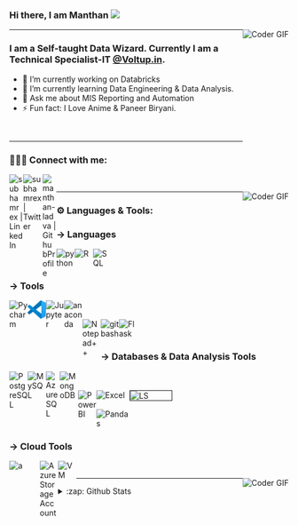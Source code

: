 ### Hi there, I am Manthan <img src="https://media.giphy.com/media/hvRJCLFzcasrR4ia7z/giphy.gif" width="25px">
[<img align="right" src="https://i.giphy.com/media/v1.Y2lkPTc5MGI3NjExeXVibjByYXdhZW42YWc5aWttaGsxZW0zb3BwZ2F3dDQ1eGRhZHMyciZlcD12MV9pbnRlcm5hbF9naWZfYnlfaWQmY3Q9Zw/GLNELdbPkOgu85cOn3/giphy.gif" alt="Coder GIF" height="280">][MyProfile]
<hr/>


### I am a Self-taught Data Wizard. Currently I am a Technical Specialist-IT [@Voltup.in](https://voltup.in/).
- 🔭 I’m currently working on Databricks
- 🌱 I’m currently learning Data Engineering & Data Analysis.
- 💬 Ask me about MIS Reporting and Automation
- ⚡ Fun fact: I Love Anime & Paneer Biryani.
<br/>



<hr/>

### 🤝📲💬 Connect with me:
[<img align="left" alt="subhamrex | LinkedIn" width="25px" src="http://pngimg.com/uploads/linkedIn/linkedIn_PNG32.png" />][LinkedIn]
[<img align="left" alt="subhamrex | Twitter" width="35px" src="https://dwglogo.com/wp-content/uploads/2019/02/Twitter_logo.png" />][Twitter]
<!--[<img align="left" alt="subhamrex | Instagram" width="25px" src="http://pngimg.com/uploads/instagram/instagram_PNG11.png" />][Instagram]-->
[<img align="left" alt="manthan-ladva | GithubProfile" width="25px" src="https://cdn-icons-png.flaticon.com/512/25/25231.png" />][MyProfile]
<br />

[<img align="right"  src="https://i.giphy.com/media/v1.Y2lkPTc5MGI3NjExemR5dnkxZmtzMHdsdHY3Z3ZiNnhsdHlqZWttZm5hdHd5cjJraWFkbiZlcD12MV9pbnRlcm5hbF9naWZfYnlfaWQmY3Q9Zw/LaVp0AyqR5bGsC5Cbm/giphy.gif" alt="Coder GIF" height="280">][MyProfile]


<hr/>


### ⚙ Languages & Tools:
### -> Languages
[<img align="left" alt="python" width="33px" src="https://i.imgur.com/gixjL0a.png" />][Python]
[<img align="left" alt="R" width="33px" src="https://i.imgur.com/LGgB5r4.png" />][R]
[<img align="left" alt="SQL" width="33px" src="https://www.freeiconspng.com/uploads/sql-server-icon-png-29.png" />][SQL]
<br/>
<br/>

### -> Tools
[<img align="left" alt="Pycharm" width="33px" src="https://i.imgur.com/N3UnDaG.png" />][PyCharm]
[<img align="left" alt="vscode" width="33px" src="https://raw.githubusercontent.com/github/explore/80688e429a7d4ef2fca1e82350fe8e3517d3494d/topics/visual-studio-code/visual-studio-code.png" />][VSCode]
[<img align="left" alt="Jupyter" width="33px" src="https://i.imgur.com/f5M1VWO.png" />][Jupyter]
[<img align="left" alt="anaconda" width="33px" src="https://i.imgur.com/SUxYIXm.png" />][Anaconda]
<br/>
<br/>
[<img align="left" alt="Notepad++" width="33px" src="https://i.imgur.com/s8PYCpN.png" />][Notepad++]
[<img align="left" alt="gitbash" width="33px" src="https://i.imgur.com/FgD2Tpt.png" />][Git]
[<img align="left" alt="Flask" width="33px" src="https://i.imgur.com/0Gs9Vqu.png" />][Flask]
<br/>
<br/>

### -> Databases & Data Analysis Tools
[<img align="left" alt="PostgreSQL" width="33px" src="https://marketplacedesignoye.s3.ap-south-1.amazonaws.com/postgresql-branding-icon-symbol-logo-vector-.png" />][PostgreSQL]
[<img align="left" alt="MySQL" width="33px" src="https://upload.wikimedia.org/wikipedia/labs/8/8e/Mysql_logo.png" />][MySQL]
[<img align="left" alt="Azure SQL" width="25px" src="https://seeklogo.com/images/A/azure-sql-database-logo-D7A32C9CD9-seeklogo.com.png"/>][Azure SQL]
[<img align="left" alt="MongoDB" width="33px" src="https://i.imgur.com/uyStyoI.png" />][MongoDB]
<br/>
<br/>
[<img align="left" alt="PowerBI" width="33px" src="https://encrypted-tbn0.gstatic.com/images?q=tbn:ANd9GcRXEP5WbA4TSdCk6mto1DGXufJcV4KXpS5SRePtn4fGDDdR_zd8UmmtnbWg-DLztcyHDWo"/>][PowerBI]
[<img align="left" alt="Excel" width="60px" src="https://download.logo.wine/logo/Microsoft_Excel/Microsoft_Excel-Logo.wine.png"/>][Excel]
[<img align="left" alt="LS" width="75px" border="1" cellpadding="4" src="https://upload.wikimedia.org/wikipedia/commons/thumb/4/4c/Looker.svg/2560px-Looker.svg.png"/>][Looker Studio]
<br />
<br />
[<img align="left" alt="Pandas" width="60px" src="https://upload.wikimedia.org/wikipedia/commons/thumb/e/ed/Pandas_logo.svg/2560px-Pandas_logo.svg.png"/>][Pandas]
<br />
<br />
### -> Cloud Tools
[<img align="left" alt="a" width="55px" src="https://www.business-central-app.it/wp-content/uploads/2021/12/logo-azure.png"/>][Azure]
[<img align="left" alt="Azure Storage Account" width="33px" src="https://i0.wp.com/mattruma.com/wp-content/uploads/2020/02/Icon-storage-86-Storage-Accounts-1.png?fit=400%2C400&ssl=1"/>][Azure Storage Account]
[<img align="left" alt="VM" width="33px" src="https://static-00.iconduck.com/assets.00/azure-vms-color-icon-2048x1891-chkcdc9i.png"/>][Azure VM]

<br/>

[<img align="right"  src="https://i.imgur.com/rLFiAr5.gif" alt="Coder GIF" height="280">][MyProfile]





<hr/>
<details>
  <summary>:zap: Github Stats</summary>
  <img align="left" alt="codeSTACKr's Github Stats" src="https://github-readme-stats.vercel.app/api?username=manthan-ladva&show_icons=true&hide_border=true&hide=stars,prs,issues&theme=radical" />
</details>


[MyProfile]:https://github.com/manthan-ladva
[Anaconda]:https://www.anaconda.com/
[PowerBI]:https://powerbi.microsoft.com/en-us/
[R]:https://www.r-project.org/
[VSCode]:https://code.visualstudio.com/
[Jupyter]:https://jupyter.org/
[PyCharm]:https://www.jetbrains.com/pycharm/
[Flask]:https://flask.palletsprojects.com/en/1.1.x/
[Git]:https://git-scm.com/
[MongoDB]:https://www.mongodb.com/
[MySQL]:https://www.mysql.com/
[Notepad++]:https://notepad-plus-plus.org/
[Python]:https://www.python.org/
[Instagram]: https://www.instagram.com/manthan_mitaben_ladva/
[Twitter]: https://x.com/manthan_ladva?t=FdKnS9MyCCjmWaxmC3o7cg&s=08
[LinkedIn]: https://www.linkedin.com/in/manthan-ladva/
[Azure Storage Account]:https://learn.microsoft.com/en-us/azure/storage/blobs/storage-blobs-introduction/
[Azure VM]:https://azure.microsoft.com/en-in/products/virtual-machines/
[Azure SQL]:https://azure.microsoft.com/en-in/products/azure-sql/database/
[Azure]:https://portal.azure.com/
[SQL]:https://www.w3schools.com/sql/
[PostgreSQL]:https://www.postgresql.org/
[Excel]:https://www.microsoft.com/en-in/microsoft-365/excel/
[Looker Studio]:https://lookerstudio.google.com/u/0/navigation/reporting/
[Pandas]:https://pandas.pydata.org/

